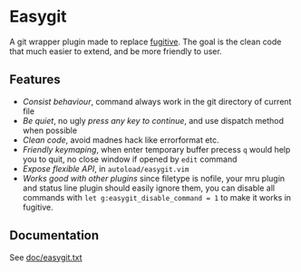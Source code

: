 # Easygit

A git wrapper plugin made to replace [fugitive](https://github.com/tpope/vim-fugitive).
The goal is the clean code that much easier to extend, and be more friendly to
user.

## Features

* *Consist behaviour*, command always work in the git directory of current file
* *Be quiet*, no ugly *press any key to continue*, and use dispatch method when
  possible
* *Clean code*, avoid madnes hack like errorformat etc.
* *Friendly keymaping*, when enter temporary buffer precess `q` would help you to
  quit, no close window if opened by `edit` command
* *Expose flexible API*, in `autoload/easygit.vim`
* *Works good with other plugins* since filetype is nofile, your mru plugin and
  status line plugin should easily ignore them, you can disable all commands
  with `let g:easygit_disable_command = 1` to make it works in fugitive.


## Documentation

See [doc/easygit.txt](https://github.com/chemzqm/vim-easygit/blob/master/doc/easygit.txt)
